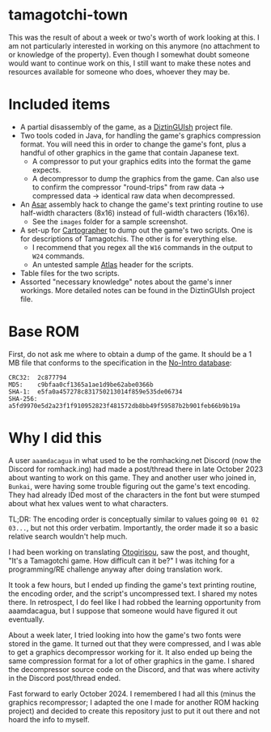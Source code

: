 # tamagotchi-town
This was the result of about a week or two's worth of work looking at this. I am not particularly interested in working on this anymore (no attachment to or knowledge of the property). Even though I somewhat doubt someone would want to continue work on this, I still want to make these notes and resources available for someone who does, whoever they may be.

# Included items
- A partial disassembly of the game, as a [DiztinGUIsh](https://github.com/IsoFrieze/DiztinGUIsh) project file.
- Two tools coded in Java, for handling the game's graphics compression format. You will need this in order to change the game's font, plus a handful of other graphics in the game that contain Japanese text.
  - A compressor to put your graphics edits into the format the game expects.
  - A decompressor to dump the graphics from the game. Can also use to confirm the compressor "round-trips" from raw data -> compressed data -> identical raw data when decompressed.
- An [Asar](https://github.com/RPGHacker/asar) assembly hack to change the game's text printing routine to use half-width characters (8x16) instead of full-width characters (16x16).
  - See the `images` folder for a sample screenshot.
- A set-up for [Cartographer](https://www.romhacking.net/utilities/647/) to dump out the game's two scripts. One is for descriptions of Tamagotchis. The other is for everything else.
  - I recommend that you regex all the `W16` commands in the output to `W24` commands.
  - An untested sample [Atlas](https://www.romhacking.net/utilities/224/) header for the scripts.
- Table files for the two scripts.
- Assorted "necessary knowledge" notes about the game's inner workings. More detailed notes can be found in the DiztinGUIsh project file.

# Base ROM
First, do not ask me where to obtain a dump of the game. It should be a 1 MB file that conforms to the specification in the [No-Intro database](https://datomatic.no-intro.org/index.php?page=show_record&s=49&n=2979):
```
CRC32:	2c877794
MD5:	c9bfaa0cf1365a1ae1d9be62abe0366b
SHA-1:	e5fa0a457278c831750213014f859e535de06734
SHA-256:	a5fd9970e5d2a23f1f910952823f481572db8bb49f59587b2b901feb66b9b19a
```

# Why I did this
A user `aaamdacagua` in what used to be the romhacking.net Discord (now the Discord for romhack.ing) had made a post/thread there in late October 2023 about wanting to work on this game. They and another user who joined in, `Bunkai`, were having some trouble figuring out the game's text encoding. They had already IDed most of the characters in the font but were stumped about what hex values went to what characters.

TL;DR: The encoding order is conceptually similar to values going `00 01 02 03...`, but not this order verbatim. Importantly, the order made it so a basic relative search wouldn't help much.

I had been working on translating [Otogirisou](https://github.com/ButThouMust/otogirisou-en-beta), saw the post, and thought, "It's a Tamagotchi game. How difficult can it be?" I was itching for a programming/RE challenge anyway after doing translation work.

It took a few hours, but I ended up finding the game's text printing routine, the encoding order, and the script's uncompressed text. I shared my notes there. In retrospect, I do feel like I had robbed the learning opportunity from aaamdacagua, but I suppose that someone would have figured it out eventually.

About a week later, I tried looking into how the game's two fonts were stored in the game. It turned out that they were compressed, and I was able to get a graphics decompressor working for it. It also ended up being the same compression format for a lot of other graphics in the game. I shared the decompressor source code on the Discord, and that was where activity in the Discord post/thread ended.

Fast forward to early October 2024. I remembered I had all this (minus the graphics recompressor; I adapted the one I made for another ROM hacking project) and decided to create this repository just to put it out there and not hoard the info to myself.
